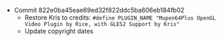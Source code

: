 - Commit 822e0ba45eae69ed32f822ddc5ba606eb184fb02
    - Restore Kris to credits: `#define PLUGIN_NAME "Mupen64Plus OpenGL Video Plugin by Rice, with GLES2 Support by Kris"`
    - Update copyright dates 